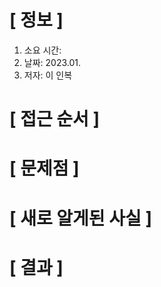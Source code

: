# **[ 정보 ]**
1. 소요 시간: 
2. 날짜: 2023.01.
3. 저자: 이 인복

# **[ 접근 순서 ]**

# **[ 문제점 ]**

# **[ 새로 알게된 사실 ]**

# **[ 결과 ]**



         
